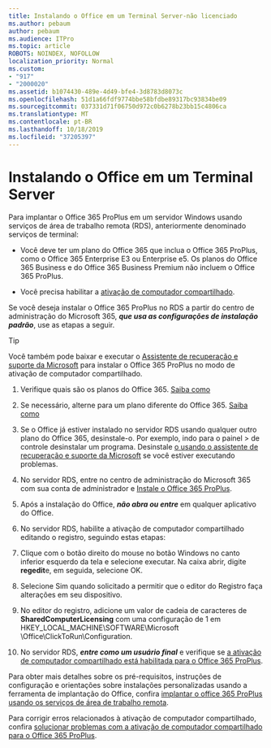 ```yaml
---
title: Instalando o Office em um Terminal Server-não licenciado
ms.author: pebaum
author: pebaum
ms.audience: ITPro
ms.topic: article
ROBOTS: NOINDEX, NOFOLLOW
localization_priority: Normal
ms.custom:
- "917"
- "2000020"
ms.assetid: b1074430-489e-4d49-bfe4-3d8783d8073c
ms.openlocfilehash: 51d1a66fdf9774bbe58bfdbe89317bc93834be09
ms.sourcegitcommit: 037331d71f06750d972c0b6278b23bb15c4806ca
ms.translationtype: MT
ms.contentlocale: pt-BR
ms.lasthandoff: 10/18/2019
ms.locfileid: "37205397"
---
```

# <a name="installing-office-on-a-terminal-server"></a>Instalando o Office em um Terminal Server

Para implantar o Office 365 ProPlus em um servidor Windows usando serviços de área de trabalho remota (RDS), anteriormente denominado serviços de terminal:
  
- Você deve ter um plano do Office 365 que inclua o Office 365 ProPlus, como o Office 365 Enterprise E3 ou Enterprise e5. Os planos do Office 365 Business e do Office 365 Business Premium não incluem o Office 365 ProPlus.

- Você precisa habilitar a [ativação de computador compartilhado](https://docs.microsoft.com/DeployOffice/overview-of-shared-computer-activation-for-office-365-proplus).

Se você deseja instalar o Office 365 ProPlus no RDS a partir do centro de administração do Microsoft 365, ***que usa as configurações de instalação padrão***, use as etapas a seguir.

> [!TIP]
> Você também pode baixar e executar o [Assistente de recuperação e suporte da Microsoft](https://aka.ms/SaRA_OfficeSCA_M365Portal) para instalar o Office 365 ProPlus no modo de ativação de computador compartilhado.
  
1. Verifique quais são os planos do Office 365. [Saiba como](https://docs.microsoft.com/office365/admin/admin-overview/what-subscription-do-i-have)

2. Se necessário, alterne para um plano diferente do Office 365. [Saiba como](https://docs.microsoft.com/office365/admin/subscriptions-and-billing/switch-to-a-different-plan)

3. Se o Office já estiver instalado no servidor RDS usando qualquer outro plano do Office 365, desinstale-o. Por exemplo, indo para o painel \> de controle desinstalar um programa. Desinstale [o usando o assistente de recuperação e suporte da Microsoft](https://aka.ms/SARA-OfficeUninstall-Alchemy) se você estiver executando problemas.

4. No servidor RDS, entre no centro de administração do Microsoft 365 com sua conta de administrador e [Instale o Office 365 ProPlus](https://portal.office.com/OLS/MySoftware.aspx).

5. Após a instalação do Office, ***não abra ou entre*** em qualquer aplicativo do Office.

6. No servidor RDS, habilite a ativação de computador compartilhado editando o registro, seguindo estas etapas:

1. Clique com o botão direito do mouse no botão Windows no canto inferior esquerdo da tela e selecione executar. Na caixa abrir, digite **regedit**e, em seguida, selecione OK.

2. Selecione Sim quando solicitado a permitir que o editor do Registro faça alterações em seu dispositivo.

3. No editor do registro, adicione um valor de cadeia de caracteres de **SharedComputerLicensing** com uma configuração de 1 em HKEY_LOCAL_MACHINE\SOFTWARE\Microsoft \Office\ClickToRun\Configuration.

7. No servidor RDS, ***entre como um usuário final*** e verifique se [a ativação de computador compartilhado está habilitada para o Office 365 ProPlus](https://docs.microsoft.com/DeployOffice/troubleshoot-issues-with-shared-computer-activation-for-office-365-proplus#verify-that-activation-for-office-365-proplus-succeeded).

Para obter mais detalhes sobre os pré-requisitos, instruções de configuração e orientações sobre instalações personalizadas usando a ferramenta de implantação do Office, confira [implantar o office 365 ProPlus usando os serviços de área de trabalho remota](https://docs.microsoft.com/DeployOffice/deploy-office-365-proplus-by-using-remote-desktop-services).
  
Para corrigir erros relacionados à ativação de computador compartilhado, confira [solucionar problemas com a ativação de computador compartilhado para o Office 365 ProPlus](https://docs.microsoft.com/DeployOffice/troubleshoot-issues-with-shared-computer-activation-for-office-365-proplus).
  